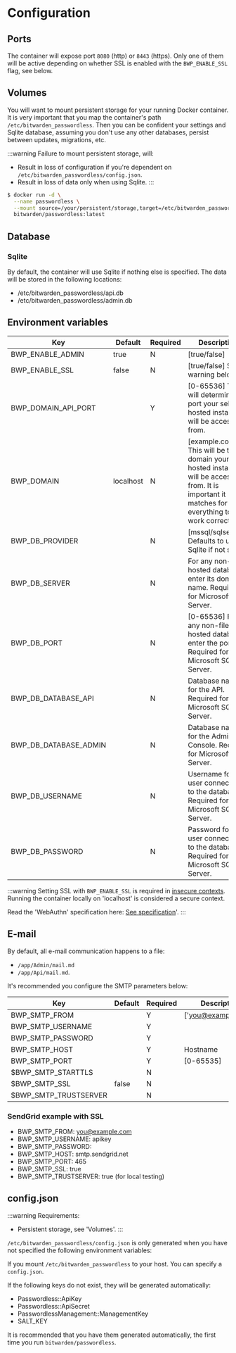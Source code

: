 # Configuration

## Ports

The container will expose port `8080` (http) or `8443` (https). Only one of them will be active depending on whether SSL is enabled with the `BWP_ENABLE_SSL` flag, see below.

## Volumes

You will want to mount persistent storage for your running Docker container. It is very important that you map the container's path `/etc/bitwarden_passwordless`. Then you can be confident your settings and Sqlite database, assuming you don't use any other databases, persist between updates, migrations, etc.

:::warning
Failure to mount persistent storage, will:
- Result in loss of configuration if you're dependent on `/etc/bitwarden_passwordless/config.json`.
- Result in loss of data only when using Sqlite.
:::

```bash
$ docker run -d \
  --name passwordless \
  --mount source=/your/persistent/storage,target=/etc/bitwarden_passwordless \
  bitwarden/passwordless:latest
```

## Database

### Sqlite

By default, the container will use Sqlite if nothing else is specified. The data will be stored in the following locations:
- /etc/bitwarden_passwordless/api.db
- /etc/bitwarden_passwordless/admin.db

## Environment variables

| Key                   | Default   | Required | Description                                                                                                                                           |
|-----------------------|-----------|----------|-------------------------------------------------------------------------------------------------------------------------------------------------------|
| BWP_ENABLE_ADMIN      | true      | N        | [true/false]                                                                                                                                          |
| BWP_ENABLE_SSL        | false     | N        | [true/false] See warning below.                                                                                                                       |
| BWP_DOMAIN_API_PORT   |           | Y        | [0-65536] This will determine the port your self-hosted instance will be accessible from.                                                             |
| BWP_DOMAIN            | localhost | N        | [example.com] This will be the domain your self-hosted instance will be accessible from. It is important it matches for everything to work correctly. |
| BWP_DB_PROVIDER       |           | N        | [mssql/sqlserver/] Defaults to using Sqlite if not set                                                                                                |
| BWP_DB_SERVER         |           | N        | For any non-file hosted database, enter its domain name. Required for Microsoft SQL Server.                                                           |
| BWP_DB_PORT           |           | N        | [0-65536] For any non-file hosted database, enter the port. Required for Microsoft SQL Server.                                                        |
| BWP_DB_DATABASE_API   |           | N        | Database name for the API. Required for Microsoft SQL Server.                                                                                         |
| BWP_DB_DATABASE_ADMIN |           | N        | Database name for the Admin Console. Required for Microsoft SQL Server.                                                                               |
| BWP_DB_USERNAME       |           | N        | Username for the user connecting to the database. Required for Microsoft SQL Server.                                                                  |
| BWP_DB_PASSWORD       |           | N        | Password for the user connecting to the database. Required for Microsoft SQL Server.                                                                  |

:::warning
Setting SSL with `BWP_ENABLE_SSL` is required in [insecure contexts](https://w3c.github.io/webappsec-secure-contexts/#secure-contexts). Running the container locally on 'localhost' is considered a secure context.

Read the 'WebAuthn' specification here: [See specification](https://www.w3.org/TR/webauthn-2/#web-authentication-api)'.
:::

## E-mail

By default, all e-mail communication happens to a file:
* `/app/Admin/mail.md`
* `/app/Api/mail.md`.

It's recommended you configure the SMTP parameters below:

| Key                   | Default | Required | Description         |
|-----------------------|---------|----------|---------------------|
| BWP_SMTP_FROM         |         | Y        | ['you@example.com'] |
| BWP_SMTP_USERNAME     |         | Y        |                     |
| BWP_SMTP_PASSWORD     |         | Y        |                     |
| BWP_SMTP_HOST         |         | Y        | Hostname            |
| BWP_SMTP_PORT         |         | Y        | [0-65535]           |
| $BWP_SMTP_STARTTLS    |         | N        |                     |
| $BWP_SMTP_SSL         | false   | N        |                     |
| $BWP_SMTP_TRUSTSERVER |         | N        |                     |

### SendGrid example with SSL

* BWP_SMTP_FROM: you@example.com
* BWP_SMTP_USERNAME: apikey
* BWP_SMTP_PASSWORD: <your-api-key>
* BWP_SMTP_HOST: smtp.sendgrid.net
* BWP_SMTP_PORT: 465
* BWP_SMTP_SSL: true
* BWP_SMTP_TRUSTSERVER: true (for local testing)

## config.json

:::warning
Requirements:
- Persistent storage, see 'Volumes'.
:::

`/etc/bitwarden_passwordless/config.json` is only generated when you have not specified the following environment variables:


If you mount `/etc/bitwarden_passwordless` to your host. You can specify a `config.json`.

If the following keys do not exist, they will be generated automatically:
- Passwordless::ApiKey
- Passwordless::ApiSecret
- PasswordlessManagement::ManagementKey
- SALT_KEY

It is recommended that you have them generated automatically, the first time you run `bitwarden/passwordless`.